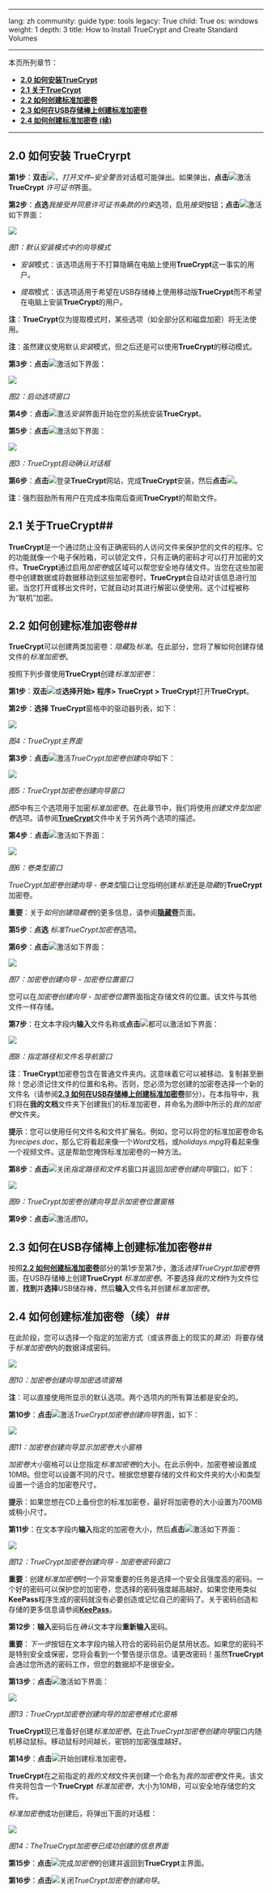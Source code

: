 

---

lang: zh
community: guide
type: tools
legacy: True
child: True
os: windows
weight: 1
depth: 3
title: How to Install TrueCrypt and Create Standard Volumes

---

本页所列章节：

- [**2.0 如何安装TrueCrypt**](#2.0)
- [**2.1 关于TrueCrypt**](#2.1)
- [**2.2 如何创建标准加密卷**](#2.2)
- [**2.3 如何在USB存储棒上创建标准加密卷**](#2.3)
- [**2.4 如何创建标准加密卷 (续)**](#2.4)

-------

<a name="2.0"></a>
## 2.0 如何安装 TrueCryrpt ##

**第1步**：**双击**![](/sbox/screen/truecrypt-zh/01.png)，*打开文件–安全警告*对话框可能弹出。如果弹出，**点击**![](/sbox/screen/truecrypt-zh/02.png)激活**TrueCrypt** *许可证书*界面。

**第2步**：**点选***我接受并同意许可证书条款的约束*选项，启用*接受*按钮；**点击**![](/sbox/screen/truecrypt-zh/03.png)激活如下界面：

![](/sbox/screen/truecrypt-zh/04.png)

*图1：默认安装模式中的向导模式*

- *安装*模式：该选项适用于不打算隐瞒在电脑上使用**TrueCrypt**这一事实的用户。

- *提取*模式：该选项适用于希望在USB存储棒上使用移动版**TrueCrypt**而不希望在电脑上安装**TrueCrypt**的用户。

**注**：**TrueCrypt**仅为提取模式时，某些选项（如全部分区和磁盘加密）将无法使用。

**注**：虽然建议使用默认*安装*模式，但之后还是可以使用**TrueCrypt**的移动模式。

**第3步**：**点击**![](/sbox/screen/truecrypt-zh/05.png)激活如下界面：

![](/sbox/screen/truecrypt-zh/06.png)

*图2：启动选项窗口*

**第4步**：**点击**![](/sbox/screen/truecrypt-zh/07.png)激活*安装*界面开始在您的系统安装**TrueCrypt**。

**第5步**：**点击**![](/sbox/screen/truecrypt-zh/08.png)激活如下界面：

![](/sbox/screen/truecrypt-zh/09.png)

*图3：TrueCrypt启动确认对话框*

**第6步**：**点击**![](/sbox/screen/truecrypt-zh/10.png)登录**TrueCrypt**网站，完成**TrueCrypt**安装，然后**点击**![](/sbox/screen/truecrypt-zh/11.png)。

**注**：强烈鼓励所有用户在完成本指南后查阅**TrueCrypt**的帮助文件。

<a name="2.1"></a>
## 2.1 关于TrueCrypt##

**TrueCrypt**是一个通过防止没有正确密码的人访问文件来保护您的文件的程序。它的功能就像一个电子保险箱，可以锁定文件，只有正确的密码才可以打开加密的文件。**TrueCrypt**通过启用*加密卷*或区域可以帮您安全地存储文件。当您在这些加密卷中创建数据或将数据移动到这些加密卷时，**TrueCrypt**会自动对该信息进行加密。当您打开或移出文件时，它就自动对其进行解密以便使用。这个过程被称为“联机”加密。

<a name="2.2"></a>
## 2.2 如何创建标准加密卷##

**TrueCrypt**可以创建两类加密卷：*隐藏*及*标准*。在此部分，您将了解如何创建存储文件的*标准加密卷*。

按照下列步骤使用**TrueCrypt**创建*标准加密卷*：

**第1步**：**双击**![](/sbox/screen/truecrypt-zh/52.png)或**选择开始> 程序> TrueCrypt > TrueCrypt**打开**TrueCrypt**。

**第2步**：**选择** **TrueCrypt**窗格中的驱动器列表，如下：

![](/sbox/screen/truecrypt-zh/12.png)

*图4：TrueCrypt主界面*

**第3步**：**点击**![](/sbox/screen/truecrypt-zh/13.png)激活*TrueCrypt加密卷创建向导*如下：

![](/sbox/screen/truecrypt-zh/14.png)

*图5：TrueCrypt加密卷创建向导窗口*

*图5*中有三个选项用于加密*标准加密卷*。在此章节中，我们将使用*创建文件型加密卷*选项。请参阅[**TrueCrypt**](http://www.truecrypt.org/docs/)文件中关于另外两个选项的描述。

**第4步**：**点击**![](/sbox/screen/truecrypt-zh/05.png)激活如下界面：

![](/sbox/screen/truecrypt-zh/15.png)

*图6：卷类型窗口*

*TrueCrypt加密卷创建向导 - 卷类型*窗口让您指明创建*标准*还是*隐藏*的**TrueCrypt**加密卷。

**重要**：关于*如何创建隐藏卷*的更多信息，请参阅[**隐藏卷**](/en/truecrypt_hiddenvolumes)页面。

**第5步**：**点选** *标准TrueCrypt加密卷*选项。

**第6步**：**点击**![](/sbox/screen/truecrypt-zh/05.png)激活如下界面：

![](/sbox/screen/truecrypt-zh/16.png)

*图7：加密卷创建向导 - 加密卷位置窗口*

您可以在*加密卷创建向导 - 加密卷位置*界面指定存储文件的位置。该文件与其他文件一样存储。

**第7步**：在文本字段内**输入**文件名称或**点击**![](/sbox/screen/truecrypt-zh/17.png)都可以激活如下界面：

![](/sbox/screen/truecrypt-zh/18.png)

*图8：指定路径和文件名导航窗口*

**注**：**TrueCrypt**加密卷包含在普通文件夹内。这意味着它可以被移动、复制甚至删除！您必须记住文件的位置和名称。否则，您必须为您创建的加密卷选择一个新的文件名（请参阅[**2.3 如何在USB存储棒上创建标准加密卷**](#2.3)部分）。在本指导中，我们将在**我的文档**文件夹下创建我们的标准加密卷，并命名为*图8*中所示的*我的加密卷*文件夹。

**提示**：您可以使用任何文件名和文件扩展名。例如，您可以将您的标准加密卷命名为*recipes.doc*，那么它将看起来像一个*Word*文档，或*holidays.mpg*将看起来像一个视频文件。这是帮助您掩饰标准加密卷的一种方法。

**第8步**：**点击**![](/sbox/screen/truecrypt-zh/19.png)关闭*指定路径和文件名*窗口并返回*加密卷创建向导*窗口，如下：

![](/sbox/screen/truecrypt-zh/20.png)

*图9：TrueCrypt加密卷创建向导显示加密卷位置窗格*

**第9步**：**点击**![](/sbox/screen/truecrypt-zh/05.png)激活*图10*。

<a name="2.3"></a>
## 2.3 如何在USB存储棒上创建标准加密卷##

按照[**2.2 如何创建标准加密卷**](#2.2)部分的第1步至第7步，激活*选择TrueCrypt加密卷*界面，在USB存储棒上创建**TrueCrypt** *标准加密卷*。不要选择*我的文档*作为文件位置，**找到**并**选择**USB储存棒，然后**输入**文件名并创建*标准加密卷*。

<a name="2.4"></a>
## 2.4 如何创建标准加密卷（续）##

在此阶段，您可以选择一个指定的加密方式（或该界面上的现实的*算法*）将要存储于*标准加密卷*内的数据译成密码。

![](/sbox/screen/truecrypt-zh/21.png)

*图10：加密卷创建向导加密选项窗格*

**注**：可以直接使用所显示的默认选项。两个选项内的所有算法都是安全的。

**第10步**：**点击**![](/sbox/screen/truecrypt-zh/05.png)激活*TrueCrypt加密卷创建向导*界面，如下：

![](/sbox/screen/truecrypt-zh/22.png)

*图11：加密卷创建向导显示加密卷大小窗格*

*加密卷大小*窗格可以让您指定*标准加密卷*的大小。在此示例中，加密卷被设置成10MB。但您可以设置不同的尺寸。根据您想要存储的文件和文件夹的大小和类型设置一个适合的加密卷尺寸。

**提示**：如果您想在CD上备份您的标准加密卷，最好将加密卷的大小设置为700MB或稍小尺寸。

**第11步**：在文本字段内**输入**指定的加密卷大小，然后**点击**![](/sbox/screen/truecrypt-zh/05.png)激活如下界面：

![](/sbox/screen/truecrypt-zh/23.png)

*图12：TrueCrypt加密卷创建向导 - 加密卷密码窗口*

**重要**：创建*标准加密卷*时一个非常重要的任务是选择一个安全且强度高的密码。一个好的密码可以保护您的加密卷，您选择的密码强度越高越好。如果您使用类似**KeePass**程序生成的密码就没有必要创造或记忆自己的密码了。关于密码创造和存储的更多信息请参阅[**KeePass**](/keepass_main)。

**第12步**：**输入**密码后在*确认*文本字段**重新输入**密码。

**重要**：*下一步*按钮在文本字段内输入符合的密码前仍是禁用状态。如果您的密码不是特别安全或保密，您将会看到一个警告提示信息。请更改密码！虽然**TrueCrypt**会通过您所选的密码工作，但您的数据却不是很安全。

**第13步**：**点击**![](/sbox/screen/truecrypt-zh/05.png)激活如下界面：

![](/sbox/screen/truecrypt-zh/24.png)

*图13：TrueCrypt加密卷创建向导的加密卷格式化窗格*

**TrueCrypt**现已准备好创建*标准加密卷*。在此*TrueCrypt加密卷创建向导*窗口内随机移动鼠标。移动鼠标时间越长，密钥的加密强度越好。

**第14步**：**点击**![](/sbox/screen/truecrypt-zh/25.png)开始创建标准加密卷。

**TrueCrypt**在之前指定的*我的文档*文件夹创建一个命名为*我的加密卷*文件夹。该文件夹将包含一个**TrueCrypt** *标准加密卷*，大小为10MB，可以安全地存储您的文件。

*标准加密卷*成功创建后，将弹出下面的对话框：

![](/sbox/screen/truecrypt-zh/26.png)

*图14：TheTrueCrypt加密卷已成功创建的信息界面*

**第15步**：**点击**![](/sbox/screen/truecrypt-zh/27.png)完成*加密卷*的创建并返回到**TrueCrypt**主界面。

**第16步**：**点击**![](/sbox/screen/truecrypt-zh/28.png)关闭*TrueCrypt加密卷创建向导*。



